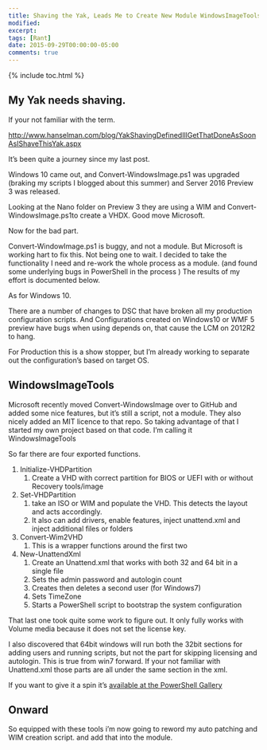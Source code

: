 ```yaml
---
title: Shaving the Yak, Leads Me to Create New Module WindowsImageTools
modified:
excerpt:
tags: [Rant]
date: 2015-09-29T00:00:00-05:00
comments: true
---
```


{% include toc.html %}


## My Yak needs shaving.

If your not familiar with the term.

http://www.hanselman.com/blog/YakShavingDefinedIllGetThatDoneAsSoonAsIShaveThisYak.aspx

It’s been quite a journey since my last post.

Windows 10 came out, and Convert-WindowsImage.ps1 was upgraded (braking my scripts I blogged about this summer) and Server 2016 Preview 3 was released.

Looking at the Nano folder on Preview 3 they are using a WIM and Convert-WindowsImage.ps1to create a VHDX. Good move Microsoft.

Now for the bad part.

Convert-WindowImage.ps1 is buggy, and not a module. But Microsoft is working hart to fix this. Not being one to wait. I decided to take the functionality I need and re-work the whole process as a module. (and found some underlying bugs in PowerShell in the process )  The results of my effort is documented below.

As for Windows 10.

There are a number of changes to DSC that have broken all my production configuration scripts. And Configurations created on Windows10 or WMF 5 preview have bugs when using depends on, that cause the LCM on 2012R2 to hang.

For Production this is a show stopper, but I’m already working to separate out the configuration’s based on target OS.

## WindowsImageTools

Microsoft recently moved Convert-WindowsImage over to GitHub and added some nice features, but it’s still a script, not a module. They also nicely added an MIT licence to that repo. So taking advantage of that I started my own project based on that code. I’m calling it WindowsImageTools

So far there are four exported functions.

1. Initialize-VHDPartition
    1. Create a VHD with correct partition for BIOS or UEFI with or without Recovery tools/image
2. Set-VHDPartition
    1. take an ISO or WIM and populate the VHD. This detects the layout and acts accordingly.
    2. It also can add drivers, enable features, inject unattend.xml and inject additional files or folders
3. Convert-Wim2VHD
    1. This is a wrapper functions around the first two
4. New-UnattendXml
    1. Create an Unattend.xml that works with both 32 and 64 bit in a single file
    2. Sets the admin password and autologin count
    3. Creates then deletes a second user (for Windows7)
    4. Sets TimeZone
    5. Starts a PowerShell script to bootstrap the system configuration

That last one took quite some work to figure out. It only fully works with Volume media because it does not set the license key.

I also discovered that 64bit windows will run both the 32bit sections for adding users and running scripts, but not the part for skipping licensing and autologin. This is true from win7 forward. If your not familiar with Unattend.xml those parts are all under the same section in the xml.

If you want to give it a spin it’s [available at the PowerShell Gallery](https://www.powershellgallery.com/packages/WindowsImageTools/)

## Onward

So equipped with these tools i’m now going to reword my auto patching and WIM creation script. and add that into the module.

